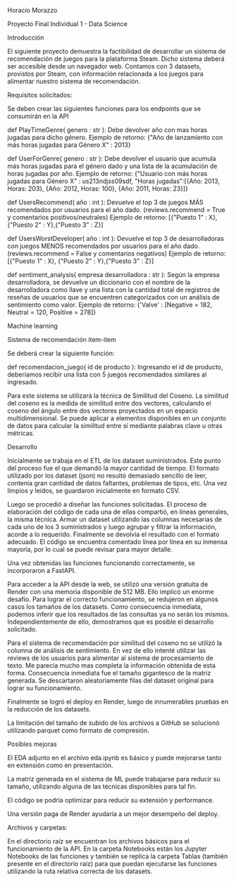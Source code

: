 
Horacio Morazzo

Proyecto Final Individual 1 - Data Science

Introducción

El siguiente proyecto demuestra la factibilidad de desarrollar un sistema de recomendación de juegos para la plataforma Steam.
Dicho sistema deberá ser accesible desde un navegador web.
Contamos con 3 datasets, provistos por Steam, con información relacionada a los juegos para alimentar nuestro sistema de recomendación.

Requisitos solicitados:

Se deben crear las siguientes funciones para los endpoints que se consumirán en la API

def PlayTimeGenre( genero : str ): Debe devolver año con mas horas jugadas para dicho género.
Ejemplo de retorno: {"Año de lanzamiento con más horas jugadas para Género X" : 2013}

def UserForGenre( genero : str ): Debe devolver el usuario que acumula más horas jugadas para el género dado y una lista de la acumulación de horas jugadas por año.
Ejemplo de retorno: {"Usuario con más horas jugadas para Género X" : us213ndjss09sdf, "Horas jugadas":[{Año: 2013, Horas: 203}, {Año: 2012, Horas: 100}, {Año: 2011, Horas: 23}]}

def UsersRecommend( año : int ): Devuelve el top 3 de juegos MÁS recomendados por usuarios para el año dado. (reviews.recommend = True y comentarios positivos/neutrales)
Ejemplo de retorno: [{"Puesto 1" : X}, {"Puesto 2" : Y},{"Puesto 3" : Z}]

def UsersWorstDeveloper( año : int ): Devuelve el top 3 de desarrolladoras con juegos MENOS recomendados por usuarios para el año dado. (reviews.recommend = False y comentarios negativos)
Ejemplo de retorno: [{"Puesto 1" : X}, {"Puesto 2" : Y},{"Puesto 3" : Z}]

def sentiment_analysis( empresa desarrolladora : str ): Según la empresa desarrolladora, se devuelve un diccionario con el nombre de la desarrolladora como llave y una lista con la cantidad total de registros de reseñas de usuarios que se encuentren categorizados con un análisis de sentimiento como valor.
Ejemplo de retorno: {'Valve' : [Negative = 182, Neutral = 120, Positive = 278]}

Machine learning

Sistema de recomendación item-item

Se deberá crear la siguiente función:

def recomendacion_juego( id de producto ): Ingresando el id de producto, deberíamos recibir una lista con 5 juegos recomendados similares al ingresado.

Para este sistema se utilizará la técnica de Similitud del Coseno. La similitud del coseno es la medida de similitud entre dos vectores, calculando el coseno del ángulo entre dos vectores proyectados en un espacio multidimensional. Se puede aplicar a elementos disponibles en un conjunto de datos para calcular la similitud entre sí mediante palabras clave u otras métricas.

Desarrollo

Inicialmente se trabaja en el ETL de los dataset suministrados. Este punto del proceso fue el que demandó la mayor cantidad de tiempo. El formato utilizado por los dataset (json) no resultó demasiado sencillo de leer, contenía gran cantidad de datos faltantes, problemas de tipos, etc. 
Una vez limpios y leídos, se guardaron inicialmente en formato CSV.

Luego se procedió a diseñar las funciones solicitadas. El proceso de elaboración del código de cada una de ellas compartió, en líneas generales, la misma técnica. Armar un dataset utilizando las columnas necesarias de cada uno de los 3 suministrados y luego agrupar y filtrar la información, acorde a lo requerido. Finalmente se devolvía el resultado con el formato adecuado.
El código se encuentra comentado línea por línea en su inmensa mayoría, por lo cual se puede revisar para mayor detalle.

Una vez obtenidas las funciones funcionando correctamente, se incorporaron a FastAPI.

Para acceder a la API desde la web, se utilizó una versión gratuita de Render con una memoria disponible de 512 MB. Ello implicó un enorme desafío. Para lograr el correcto funcionamiento, se redujeron en algunos casos los tamaños de los datasets. 
Como consecuencia inmediata, podemos inferir que los resultados de las consultas ya no serán los mismos. Independientemente de ello, demostramos que es posible el desarrollo solicitado.

Para el sistema de recomendación por similitud del coseno no se utilizó la columna de análisis de sentimiento. En vez de ello intenté utilizar las reviews de los usuarios para alimentar al sistema de procesamiento de texto. Me parecía mucho mas completa la información obtenida de esta forma. Consecuencia inmediata fue el tamaño gigantesco de la matriz generada. Se descartaron aleatoriamente filas del dataset original para lograr su funcionamiento. 

Finalmente se logró el deploy en Render, luego de innumerables pruebas en la reducción de los datasets.

La limitación del tamaño de subido de los archivos a GitHub se solucionó utilizando parquet como formato de compresión.

Posibles mejoras

El EDA adjunto en el archivo eda.ipynb es básico y puede mejorarse tanto en extensión como en presentación.

La matriz generada en el sistema de ML puede trabajarse para reducir su tamaño, utilizando alguna de las técnicas disponibles para tal fin.

El código se podría optimizar para reducir su extensión y performance.

Una versión paga de Render ayudaría a un mejor desempeño del deploy.


Archivos y carpetas:

En el directorio raíz se encuentran los archivos básicos para el funcionamiento de la API. En la carpeta Notebooks están los Jupyter Notebooks de las funciones y también se replica la carpeta Tablas (también presente en el directorio raíz) para que puedan ejecutarse las funciones utilizando la ruta relativa correcta de los datasets.










